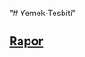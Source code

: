 "# Yemek-Tesbiti" 

<h2> <a href="https://github.com/Ahmedsall1/Yemek-Tesbiti/blob/main/Rapor.pdf">Rapor</a> </h2>


